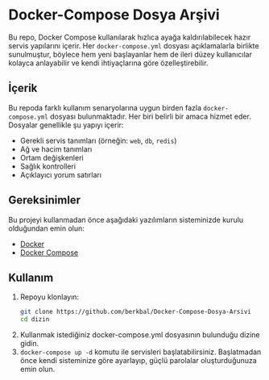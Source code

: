 # Docker-Compose Dosya Arşivi

Bu repo, Docker Compose kullanılarak hızlıca ayağa kaldırılabilecek hazır servis yapılarını içerir. Her `docker-compose.yml` dosyası açıklamalarla birlikte sunulmuştur, böylece hem yeni başlayanlar hem de ileri düzey kullanıcılar kolayca anlayabilir ve kendi ihtiyaçlarına göre özelleştirebilir.

## İçerik

Bu repoda farklı kullanım senaryolarına uygun birden fazla `docker-compose.yml` dosyası bulunmaktadır. Her biri belirli bir amaca hizmet eder. Dosyalar genellikle şu yapıyı içerir:

- Gerekli servis tanımları (örneğin: `web`, `db`, `redis`)
- Ağ ve hacim tanımları
- Ortam değişkenleri
- Sağlık kontrolleri
- Açıklayıcı yorum satırları

## Gereksinimler

Bu projeyi kullanmadan önce aşağıdaki yazılımların sisteminizde kurulu olduğundan emin olun:

- [Docker](https://www.docker.com/)
- [Docker Compose](https://docs.docker.com/compose/)

## Kullanım

1. Repoyu klonlayın:
   ```bash
   git clone https://github.com/berkbal/Docker-Compose-Dosya-Arsivi
   cd dizin
   ```
2. Kullanmak istediğiniz docker-compose.yml dosyasının bulunduğu dizine gidin.
3. `docker-compose up -d` komutu ile servisleri başlatabilirsiniz. Başlatmadan önce kendi sisteminize göre ayarlayıp, güçlü parolalar oluşturduğunuza emin olun. 
